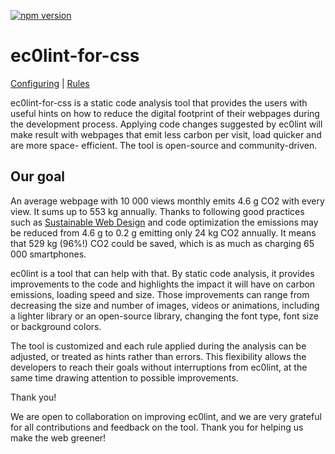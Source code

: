 [![npm version](https://img.shields.io/npm/v/ec0lint.svg)](https://www.npmjs.com/package/ec0lint)

# ec0lint-for-css

[Configuring](https://eslint.org/docs/user-guide/configuring) |
[Rules](https://eslint.org/docs/rules/)

ec0lint-for-css is a static code analysis tool that provides the users with useful hints on how to reduce the digital footprint of their webpages during the development process. Applying code changes suggested by ec0lint will make result with webpages that emit less carbon per visit, load quicker and are more space- efficient. The tool is open-source and community-driven.

## Our goal

An average webpage with 10 000 views monthly emits 4.6 g CO2 with every view. It sums up to 553 kg annually. Thanks to following good practices such as [Sustainable Web Design](https://sustainablewebdesign.org/) and code optimization the emissions may be reduced from 4.6 g to 0.2 g emitting only 24 kg CO2 annually. It means that 529 kg (96%!) CO2 could be saved, which is as much as charging 65 000 smartphones.

ec0lint is a tool that can help with that. By static code analysis, it provides improvements to the code and highlights the impact it will have on carbon emissions, loading speed and size. Those improvements can range from decreasing the size and number of images, videos or animations, including a lighter library or an open-source library, changing the font type, font size or background colors.

The tool is customized and each rule applied during the analysis can be adjusted, or treated as hints rather than errors. This flexibility allows the developers to reach their goals without interruptions from ec0lint, at the same time drawing attention to possible improvements.

Thank you!

We are open to collaboration on improving ec0lint, and we are very grateful for all contributions and feedback on the tool. Thank you for helping us make the web greener!
